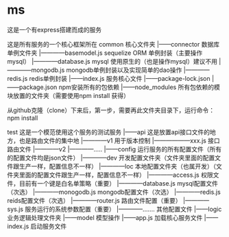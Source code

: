 # ms

这是一个有express搭建而成的服务

这是所有服务的一个核心框架所在
common                      核心文件夹
|——connector                数据库单例文件夹
|————basemodel.js           sequelize ORM 单例封装（主要操作mysql）
|————database.js            mysql 使用原生的（也是操作mysql）建议不用
|————mongodb.js             mongodb单例封装以及实现简单的dao操作
|————redis.js               redis单例封装
|——index.js                 服务核心文件
|——package-lock.json
|——package.json             npm安装所有的包依赖
|——node_modules             所有包依赖的模块放置的文件夹（需要使用npm install 获得）

从github克隆（clone）下来后，第一步，需要再此文件夹目录下，运行命令：npm install

test                        这是一个模范使用这个服务的测试服务
|——api                      这是放置api接口文件的地方，也是路由文件的集中地
|————v1                     用于版本控制
|——————xxx.js               接口路由文件
|————v2
|————.....
|——config                   运行服务的所有配置文件（所有的配置文件均是json文件）
|————dev                    开发配置文件夹（文件夹里面的配置文件跟生产一样，配置信息不一样）
|————loc                    本地配置文件夹（也属开发）（文件夹里面的配置文件跟生产一样，配置信息不一样）
|————access.js              权限文件，目前有一个键是白名单策略（重要）
|————database.js            mysql配置文件（次选）
|————monogodb.js            mongodb配置文件（次选）
|————redis.js               reids配置文件（次选）
|————router.js              路由文件配置（重要）
|————sys.js                 服务运行的系统参数配置（重要）
|————.......                其他配置文件
|——logic                    业务逻辑处理文件夹
|——model                    模型操作
|——app.js                   加载核心服务文件
|——index.js                 启动服务文件
